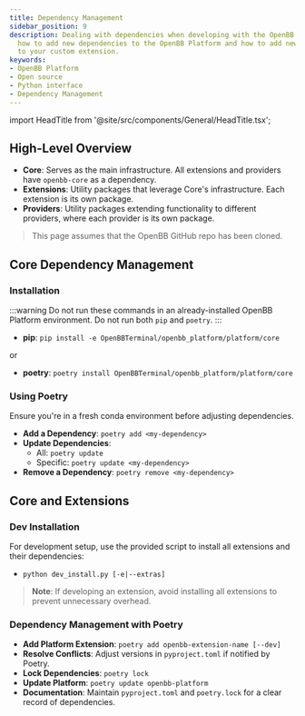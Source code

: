 ```yaml
---
title: Dependency Management
sidebar_position: 9
description: Dealing with dependencies when developing with the OpenBB Platform. Learn
  how to add new dependencies to the OpenBB Platform and how to add new dependencies
  to your custom extension.
keywords:
- OpenBB Platform
- Open source
- Python interface
- Dependency Management
---
```


import HeadTitle from '@site/src/components/General/HeadTitle.tsx';

<HeadTitle title="Dependency Management - Development | OpenBB Platform Docs" />

## High-Level Overview

- **Core**: Serves as the main infrastructure. All extensions and providers have `openbb-core` as a dependency.
- **Extensions**: Utility packages that leverage Core's infrastructure. Each extension is its own package.
- **Providers**: Utility packages extending functionality to different providers, where each provider is its own package.

> This page assumes that the OpenBB GitHub repo has been cloned.

## Core Dependency Management

### Installation

:::warning
Do not run these commands in an already-installed OpenBB Platform environment. Do not run both `pip` and `poetry`.
:::

- **pip**: `pip install -e OpenBBTerminal/openbb_platform/platform/core`

or

- **poetry**: `poetry install OpenBBTerminal/openbb_platform/platform/core`

### Using Poetry

Ensure you're in a fresh conda environment before adjusting dependencies.

- **Add a Dependency**: `poetry add <my-dependency>`
- **Update Dependencies**:
  - All: `poetry update`
  - Specific: `poetry update <my-dependency>`
- **Remove a Dependency**: `poetry remove <my-dependency>`

## Core and Extensions

### Dev Installation

For development setup, use the provided script to install all extensions and their dependencies:

- `python dev_install.py [-e|--extras]`

> **Note**: If developing an extension, avoid installing all extensions to prevent unnecessary overhead.

### Dependency Management with Poetry

- **Add Platform Extension**: `poetry add openbb-extension-name [--dev]`
- **Resolve Conflicts**: Adjust versions in `pyproject.toml` if notified by Poetry.
- **Lock Dependencies**: `poetry lock`
- **Update Platform**: `poetry update openbb-platform`
- **Documentation**: Maintain `pyproject.toml` and `poetry.lock` for a clear record of dependencies.
